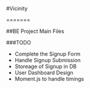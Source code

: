 #Vicinity

=======

##BE Project Main Files

###TODO


- Complete the Signup Form
- Handle Signup Submission
- Storeage of Signup in DB
- User Dashboard Design
- Moment.js to handle timings
